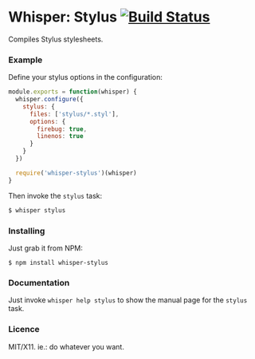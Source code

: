 # Whisper: Stylus [![Build Status](https://travis-ci.org/killdream/whisper-stylus.png)](https://travis-ci.org/killdream/whisper-stylus)

Compiles Stylus stylesheets.


### Example

Define your stylus options in the configuration:

```js
module.exports = function(whisper) {
  whisper.configure({
    stylus: {
      files: ['stylus/*.styl'],
      options: {
        firebug: true,
        linenos: true
      }
    }
  })

  require('whisper-stylus')(whisper)
}
```

Then invoke the `stylus` task:

```bash
$ whisper stylus
```


### Installing

Just grab it from NPM:

    $ npm install whisper-stylus


### Documentation

Just invoke `whisper help stylus` to show the manual page for the `stylus`
task.



### Licence

MIT/X11. ie.: do whatever you want.

[Calliope]: https://github.com/killdream/calliope
[es5-shim]: https://github.com/kriskowal/es5-shim
